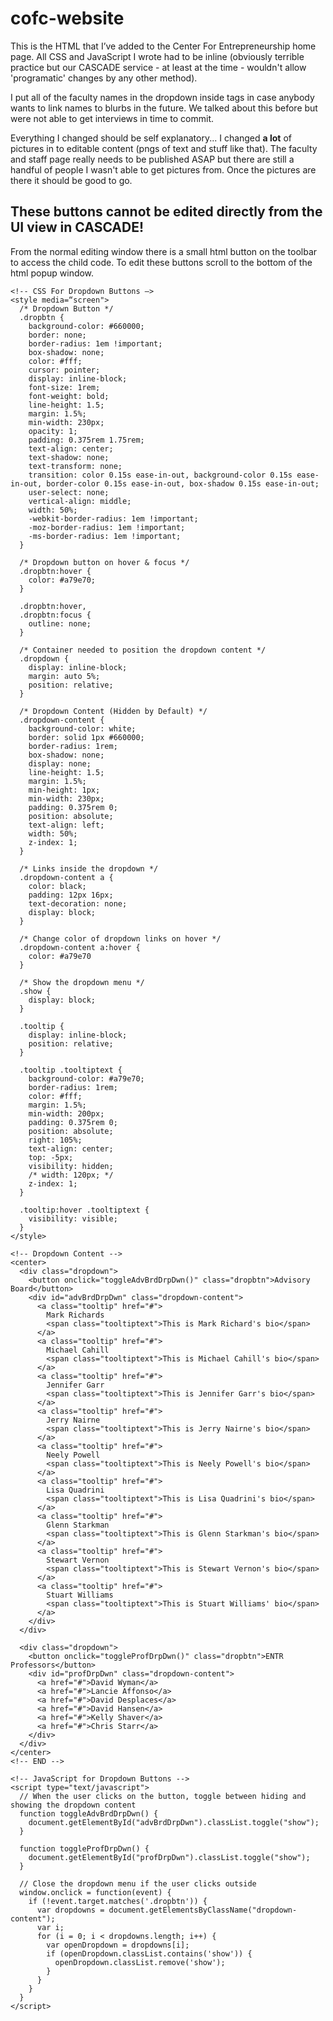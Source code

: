 # cofc-website

This is the HTML that I’ve added to the Center For Entrepreneurship home page.
All CSS and JavaScript I wrote had to be inline (obviously terrible practice but
our CASCADE service - at least at the time - wouldn't allow 'programatic' changes
by any other method).

I put all of the faculty names in the dropdown inside <a></a> tags in case anybody
wants to link names to blurbs in the future. We talked about this before but were
not able to get interviews in time to commit.

Everything I changed should be self explanatory... I changed **a lot** of pictures
in to editable content (pngs of text and stuff like that). The faculty and staff 
page really needs to be published ASAP but there are still a handful of people I 
wasn't able to get pictures from. Once the pictures are there it should be good to go.

## **These buttons cannot be edited directly from the UI view in CASCADE!**

From the normal editing window there is a small html button on the toolbar to access
the child code. To edit these buttons scroll to the bottom of the html popup window.

```
<!-- CSS For Dropdown Buttons —>
<style media=“screen">
  /* Dropdown Button */
  .dropbtn {
    background-color: #660000;
    border: none;
    border-radius: 1em !important;
    box-shadow: none;
    color: #fff;
    cursor: pointer;
    display: inline-block;
    font-size: 1rem;
    font-weight: bold;
    line-height: 1.5;
    margin: 1.5%;
    min-width: 230px;
    opacity: 1;
    padding: 0.375rem 1.75rem;
    text-align: center;
    text-shadow: none;
    text-transform: none;
    transition: color 0.15s ease-in-out, background-color 0.15s ease-in-out, border-color 0.15s ease-in-out, box-shadow 0.15s ease-in-out;
    user-select: none;
    vertical-align: middle;
    width: 50%;
    -webkit-border-radius: 1em !important;
    -moz-border-radius: 1em !important;
    -ms-border-radius: 1em !important;
  }

  /* Dropdown button on hover & focus */
  .dropbtn:hover {
    color: #a79e70;
  }

  .dropbtn:hover,
  .dropbtn:focus {
    outline: none;
  }

  /* Container needed to position the dropdown content */
  .dropdown {
    display: inline-block;
    margin: auto 5%;
    position: relative;
  }

  /* Dropdown Content (Hidden by Default) */
  .dropdown-content {
    background-color: white;
    border: solid 1px #660000;
    border-radius: 1rem;
    box-shadow: none;
    display: none;
    line-height: 1.5;
    margin: 1.5%;
    min-height: 1px;
    min-width: 230px;
    padding: 0.375rem 0;
    position: absolute;
    text-align: left;
    width: 50%;
    z-index: 1;
  }

  /* Links inside the dropdown */
  .dropdown-content a {
    color: black;
    padding: 12px 16px;
    text-decoration: none;
    display: block;
  }

  /* Change color of dropdown links on hover */
  .dropdown-content a:hover {
    color: #a79e70
  }

  /* Show the dropdown menu */
  .show {
    display: block;
  }

  .tooltip {
    display: inline-block;
    position: relative;
  }

  .tooltip .tooltiptext {
    background-color: #a79e70;
    border-radius: 1rem;
    color: #fff;
    margin: 1.5%;
    min-width: 200px;
    padding: 0.375rem 0;
    position: absolute;
    right: 105%;
    text-align: center;
    top: -5px;
    visibility: hidden;
    /* width: 120px; */
    z-index: 1;
  }

  .tooltip:hover .tooltiptext {
    visibility: visible;
  }
</style>

<!-- Dropdown Content -->
<center>
  <div class="dropdown">
    <button onclick="toggleAdvBrdDrpDwn()" class="dropbtn">Advisory Board</button>
    <div id="advBrdDrpDwn" class="dropdown-content">
      <a class="tooltip" href="#">
        Mark Richards
        <span class="tooltiptext">This is Mark Richard's bio</span>
      </a>
      <a class="tooltip" href="#">
        Michael Cahill
        <span class="tooltiptext">This is Michael Cahill's bio</span>
      </a>
      <a class="tooltip" href="#">
        Jennifer Garr
        <span class="tooltiptext">This is Jennifer Garr's bio</span>
      </a>
      <a class="tooltip" href="#">
        Jerry Nairne
        <span class="tooltiptext">This is Jerry Nairne's bio</span>
      </a>
      <a class="tooltip" href="#">
        Neely Powell
        <span class="tooltiptext">This is Neely Powell's bio</span>
      </a>
      <a class="tooltip" href="#">
        Lisa Quadrini
        <span class="tooltiptext">This is Lisa Quadrini's bio</span>
      </a>
      <a class="tooltip" href="#">
        Glenn Starkman
        <span class="tooltiptext">This is Glenn Starkman's bio</span>
      </a>
      <a class="tooltip" href="#">
        Stewart Vernon
        <span class="tooltiptext">This is Stewart Vernon's bio</span>
      </a>
      <a class="tooltip" href="#">
        Stuart Williams
        <span class="tooltiptext">This is Stuart Williams' bio</span>
      </a>
    </div>
  </div>

  <div class="dropdown">
    <button onclick="toggleProfDrpDwn()" class="dropbtn">ENTR Professors</button>
    <div id="profDrpDwn" class="dropdown-content">
      <a href="#">David Wyman</a>
      <a href="#">Lancie Affonso</a>
      <a href="#">David Desplaces</a>
      <a href="#">David Hansen</a>
      <a href="#">Kelly Shaver</a>
      <a href="#">Chris Starr</a>
    </div>
  </div>
</center>
<!-- END -->

<!-- JavaScript for Dropdown Buttons -->
<script type="text/javascript">
  // When the user clicks on the button, toggle between hiding and showing the dropdown content
  function toggleAdvBrdDrpDwn() {
    document.getElementById("advBrdDrpDwn").classList.toggle("show");
  }

  function toggleProfDrpDwn() {
    document.getElementById("profDrpDwn").classList.toggle("show");
  }

  // Close the dropdown menu if the user clicks outside
  window.onclick = function(event) {
    if (!event.target.matches('.dropbtn')) {
      var dropdowns = document.getElementsByClassName("dropdown-content");
      var i;
      for (i = 0; i < dropdowns.length; i++) {
        var openDropdown = dropdowns[i];
        if (openDropdown.classList.contains('show')) {
          openDropdown.classList.remove('show');
        }
      }
    }
  }
</script>
```
